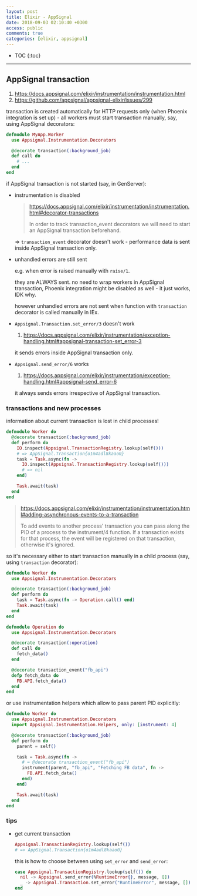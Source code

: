 ```yaml
---
layout: post
title: Elixir - AppSignal
date: 2018-09-03 02:10:40 +0300
access: public
comments: true
categories: [elixir, appsignal]
---
```


<!-- more -->

* TOC
{:toc}
<hr>

AppSignal transaction
---------------------

1. <https://docs.appsignal.com/elixir/instrumentation/instrumentation.html>
2. <https://github.com/appsignal/appsignal-elixir/issues/299>

transaction is created automatically for HTTP requests only (when Phoenix
integration is set up) - all workers must start transaction manually, say,
using AppSignal decorators:

```elixir
defmodule MyApp.Worker
  use Appsignal.Instrumentation.Decorators

  @decorate transaction(:background_job)
  def call do
    # ...
  end
end
```

if AppSignal transaction is not started (say, in GenServer):

- instrumentation is disabled

  > <https://docs.appsignal.com/elixir/instrumentation/instrumentation.html#decorator-transactions>
  >
  > In order to track transaction_event decorators we will need to start
  > an AppSignal transaction beforehand.

  => `transaction_event` decorator doesn't work - performance data is sent
  inside AppSignal transaction only.

- unhandled errors are still sent

  e.g. when error is raised manually with `raise/1`.

  they are ALWAYS sent. no need to wrap workers in AppSignal transaction,
  Phoenix integration might be disabled as well - it just works, IDK why.

  however unhandled errors are not sent when function with `transaction`
  decorator is called manually in IEx.

- `Appsignal.Transaction.set_error/3` doesn't work

  1. <https://docs.appsignal.com/elixir/instrumentation/exception-handling.html#appsignal-transaction-set_error-3>

  it sends errors inside AppSignal transaction only.

- `Appsignal.send_error/6` works

  1. <https://docs.appsignal.com/elixir/instrumentation/exception-handling.html#appsignal-send_error-6>

  it always sends errors irrespective of AppSignal transaction.

### transactions and new processes

information about current transaction is lost in child processes!

```elixir
defmodule Worker do
  @decorate transaction(:background_job)
  def perform do
    IO.inspect(Appsignal.TransactionRegistry.lookup(self()))
    # => AppSignal.Transaction{o1m4adl8kaao0}
    task = Task.async(fn ->
      IO.inspect(Appsignal.TransactionRegistry.lookup(self()))
      # => nil
    end)

    Task.await(task)
  end
end
```

> <https://docs.appsignal.com/elixir/instrumentation/instrumentation.html#adding-asynchronous-events-to-a-transaction>
>
> To add events to another process' transaction you can pass along the PID of
> a process to the instrument/4 function. If a transaction exists for that
> process, the event will be registered on that transaction, otherwise it's
> ignored.

so it's necessary either to start transaction manually in a child process
(say, using `transaction` decorator):

```elixir
defmodule Worker do
  use Appsignal.Instrumentation.Decorators

  @decorate transaction(:background_job)
  def perform do
    task = Task.async(fn -> Operation.call() end)
    Task.await(task)
  end
end

defmodule Operation do
  use Appsignal.Instrumentation.Decorators

  @decorate transaction(:operation)
  def call do
    fetch_data()
  end

  @decorate transaction_event("fb_api")
  defp fetch_data do
    FB.API.fetch_data()
  end
end
```

or use instrumentation helpers which allow to pass parent PID explicitly:

```elixir
defmodule Worker do
  use Appsignal.Instrumentation.Decorators
  import Appsignal.Instrumentation.Helpers, only: [instrument: 4]

  @decorate transaction(:background_job)
  def perform do
    parent = self()

    task = Task.async(fn ->
      # = @decorate transaction_event("fb_api")
      instrument(parent, "fb_api", "Fetching FB data", fn ->
        FB.API.fetch_data()
      end)
    end)

    Task.await(task)
  end
end
```

### tips

- get current transaction

  ```elixir
  Appsignal.TransactionRegistry.lookup(self())
  # => AppSignal.Transaction{o1m4adl8kaao0}
  ```

  this is how to choose between using `set_error` and `send_error`:

  ```elixir
  case Appsignal.TransactionRegistry.lookup(self()) do
    nil -> Appsignal.send_error(%RuntimeError{}, message, [])
    _ -> Appsignal.Transaction.set_error("RuntimeError", message, [])
  end
  ```
